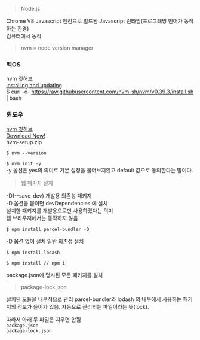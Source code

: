 > Node.js  

Chrome V8 Javascript 엔진으로 빌드된 Javascript 런타임(프로그래밍 언어가 동작하는 환경)  
컴퓨터에서 동작

> nvm = node version manager   

### 맥OS  
[nvm 깃허브](https://github.com/nvm-sh/nvm)  
[installing and updating ](https://github.com/nvm-sh/nvm#installing-and-updating)  
$ curl -o- https://raw.githubusercontent.com/nvm-sh/nvm/v0.39.3/install.sh | bash

### 윈도우  
[nvm 깃허브](https://github.com/coreybutler/nvm-windows)  
[Download Now!](https://github.com/coreybutler/nvm-windows/releases)  
nvm-setup.zip  


```$ nvm --version```


```$ nvm init -y```  
-y 옵션은 yes의 의미로 기본 설정을 물어보지않고 default 값으로 동의한다는 말이다.


> 웹 패키지 설치  

-D(--save-dev) 개발용 의존성 패키지  
-D 옵션을 붙이면 devDependencies 에 설치  
설치한 패키지를 개발용으로만 사용하겠다는 의미  
웹 브라우저에서는 동작하지 않음
```
$ npm install parcel-bundler -D
```  

-D 옵션 없이 설치 일반 의존성 설치
```
$ npm install lodash
```
  
```
$ npm install // npm i
```
package.json에 명시된 모든 패키지를 설치

> package-lock.json

설치된 모듈을 내부적으로 관리
parcel-bundler와 lodash 외 내부에서 사용하는 패키지의 정보가 들어가 있음. 자동으로 관리되는 파일이라는 뜻(lock).

따라서 아래 두 파일은 지우면 안됨  
```package.json```  
```package-lock.json```